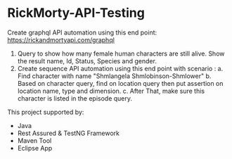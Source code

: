 # RickMorty-API-Testing
Create graphql API automation using this end point: https://rickandmortyapi.com/graphql

1. Query to show how many female human characters are still alive. Show the result name, Id, Status, Species and gender.
2. Create sequence API automation using this end point with scenario :
    a. Find character with name "Shmlangela Shmlobinson-Shmlower"
    b. Based on character query, find on location query then put assertion on location name, type and dimension.
    c. After That, make sure this character is listed in the episode query.
    
    
This project supported by:
- Java 
- Rest Assured & TestNG Framework
- Maven Tool
- Eclipse App
